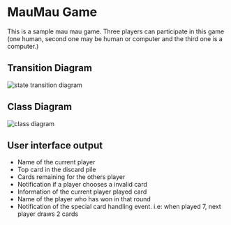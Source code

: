 # MauMau Game
This is a sample mau mau game. Three players can participate in this game (one human, second one may be human or computer and the third one is a computer.)

## Transition Diagram
![state transition diagram](https://github.com/user-attachments/assets/75780308-37d2-410a-a043-cf132cdfb281)

## Class Diagram
![class diagram](https://github.com/user-attachments/assets/7c0342ed-4a3a-49e9-b08e-6222c64c716f)


## User interface output
* Name of the current player
* Top card in the discard pile
* Cards remaining for the others player
* Notification if a player chooses a invalid card
* Information of the current player played card
* Name of the player who has won in that round
* Notification of the special card handling event. i.e: when played 7, next player draws 2 cards
